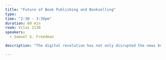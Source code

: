```yaml
---
title: "Future of Book Publishing and Bookselling"
type:
time: "2:30 - 3:30pm"
duration: 60 min
room: Vilas 2130
speakers:
  - Samuel G. Freedman

description: "The digital revolution has not only disrupted the news business. It has also profoundly affected publishing and bookselling, two industries that were especially slow to respond to the challenges of the internet era. There have also been inspiring life signs in the field. The speaker, an author of eight books and creator of a renowned class in developing non-fiction books, surveys the shifting terrain."

---
```

